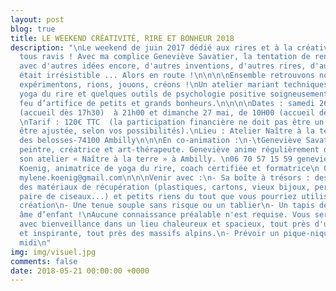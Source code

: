 ```yaml
---
layout: post
blog: true
title: LE WEEKEND CRÉATIVITÉ, RIRE ET BONHEUR 2018
description: "\nLe weekend de juin 2017 dédié aux rires et à la créativité vous avait
  tous ravis ! Avec ma complice Geneviève Savatier, la tentation de renouveler l'expérience,
  avec d'autres idées encore, d'autres inventions, d'autres rires, d'autres folies
  était irrésistible ... Alors en route !\n\n\n\nEnsemble retrouvons notre âme d’enfant,
  expérimentons, rions, jouons, créons !\nUn atelier mariant techniques de création,
  yoga du rire et quelques outils de psychologie positive soigneusement choisis.\nUn
  feu d’artifice de petits et grands bonheurs.\n\n\n\nDates : samedi 26 mai,  18h
  (accueil dès 17h30)  à 21h00 et dimanche 27 mai, de 10H00 (accueil dès 9h30) à 17h30.
  \nTarif : 120€ TTC  (la participation financière ne doit pas être un frein et peut
  être ajustée, selon vos possibilités).\nLieu : Atelier Naître à la terre, 15 chemin
  des belosses-74100 Ambilly\n\n\nEn co-animation :\n-\tGeneviève Savatier, sculptrice,
  peintre, créatrice et art-thérapeute. Geneviève anime régulièrement des cours dans
  son atelier « Naître à la terre » à Ambilly. \n06 70 57 15 59 genevieve.savatier@gmail.com\n-\tMylène
  Koenig, animatrice de yoga du rire, coach certifiée et formatrice\n 06 73 13 84
  mylene.koenig@gmail.com\n\n\nVenir avec :\n- Sa boîte à trésors : des bouts de ficelles,
  des matériaux de récupération (plastiques, cartons, vieux bijoux, perles, tissus,
  paire de ciseaux...) et petits riens du tout que vous pourriez utiliser dans votre
  création\n- Une tenue souple sans risque ou un tablier\n- Un tapis de sport\n- Son
  âme d’enfant !\nAucune connaissance préalable n'est requise. Vous serez accueillis
  avec bienveillance dans un lieu chaleureux et spacieux, tout près d'une nature puissante
  et inspirante, tout près des massifs alpins.\n- Prévoir un pique-nique pour dimanche
  midi\n"
img: img/visuel.jpg
comments: false
date: 2018-05-21 00:00:00 +0000
---
```

